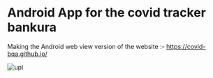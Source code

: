 # Android App for the covid tracker bankura

Making the Android web view version of the website :- https://covid-bqa.github.io/

![upl](https://user-images.githubusercontent.com/41236287/83351476-e3f71f00-a361-11ea-928e-df5906fe92b3.jpg)
